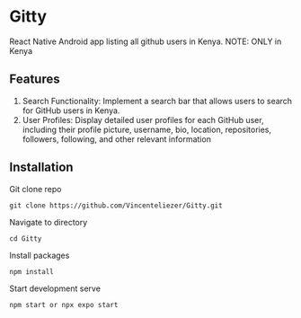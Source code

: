 # Gitty
React Native Android app listing all github users in Kenya. NOTE: ONLY in Kenya

## Features
1. Search Functionality: Implement a search bar that allows users to search for GitHub users in Kenya.
2. User Profiles: Display detailed user profiles for each GitHub user, including their profile picture, username, bio, location, repositories, followers, following, and other relevant information

## Installation

Git clone repo
```
git clone https://github.com/Vincenteliezer/Gitty.git
```

Navigate to directory

```
cd Gitty
```

Install packages

```
npm install
```

Start development serve

```
npm start or npx expo start
```